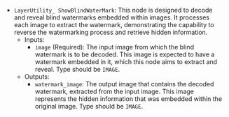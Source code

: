 - `LayerUtility_ ShowBlindWaterMark`: This node is designed to decode and reveal blind watermarks embedded within images. It processes each image to extract the watermark, demonstrating the capability to reverse the watermarking process and retrieve hidden information.
    - Inputs:
        - `image` (Required): The input image from which the blind watermark is to be decoded. This image is expected to have a watermark embedded in it, which this node aims to extract and reveal. Type should be `IMAGE`.
    - Outputs:
        - `watermark_image`: The output image that contains the decoded watermark, extracted from the input image. This image represents the hidden information that was embedded within the original image. Type should be `IMAGE`.
